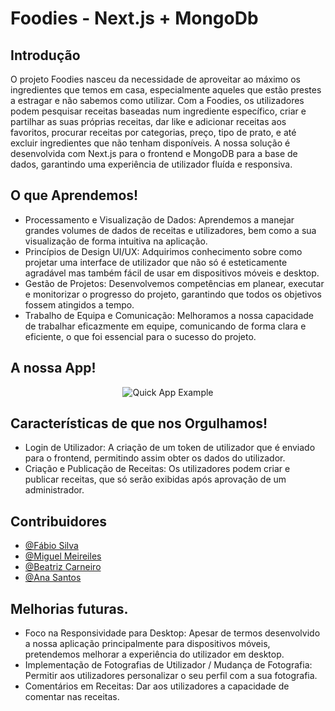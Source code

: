 # Foodies - Next.js + MongoDb
## Introdução

O projeto Foodies nasceu da necessidade de aproveitar ao máximo os ingredientes que temos em casa, especialmente aqueles que estão prestes a estragar e não sabemos como utilizar. Com a Foodies, os utilizadores podem pesquisar receitas baseadas num ingrediente específico, criar e partilhar as suas próprias receitas, dar like e adicionar receitas aos favoritos, procurar receitas por categorias, preço, tipo de prato, e até excluir ingredientes que não tenham disponíveis. A nossa solução é desenvolvida com Next.js para o frontend e MongoDB para a base de dados, garantindo uma experiência de utilizador fluída e responsiva.


## O que Aprendemos!

- Processamento e Visualização de Dados: Aprendemos a manejar grandes volumes de dados de receitas e utilizadores, bem como a sua visualização de forma intuitiva na aplicação.
- Princípios de Design UI/UX: Adquirimos conhecimento sobre como projetar uma interface de utilizador que não só é esteticamente agradável mas também fácil de usar em dispositivos móveis e desktop.
- Gestão de Projetos: Desenvolvemos competências em planear, executar e monitorizar o progresso do projeto, garantindo que todos os objetivos fossem atingidos a tempo.
- Trabalho de Equipa e Comunicação: Melhoramos a nossa capacidade de trabalhar eficazmente em equipe, comunicando de forma clara e eficiente, o que foi essencial para o sucesso do projeto.


## A nossa App!

<p align="center">
  <img src="https://media.giphy.com/media/v1.Y2lkPTc5MGI3NjExbDIxbWowbGdwOGo4YnA3emMwa215d3NpNHc5NXNrMDBwZ25kbDB5MyZlcD12MV9pbnRlcm5hbF9naWZfYnlfaWQmY3Q9Zw/xFOOepSSZAvgNXgwAq/giphy.gif" alt="Quick App Example">
</p>


## Características de que nos Orgulhamos!

- Login de Utilizador: A criação de um token de utilizador que é enviado para o frontend, permitindo assim obter os dados do utilizador.
- Criação e Publicação de Receitas: Os utilizadores podem criar e publicar receitas, que só serão exibidas após aprovação de um administrador.


## Contribuidores

- [@Fábio Silva](https://github.com/FabioTorresSilva)
- [@Miguel Meireiles](https://github.com/MiguelMeireles09)
- [@Beatriz Carneiro](https://github.com/MariaBeatrizCarneiro)
- [@Ana Santos](https://github.com/ANCCSANTOS)


## Melhorias futuras.
- Foco na Responsividade para Desktop: Apesar de termos desenvolvido a nossa aplicação principalmente para dispositivos móveis, pretendemos melhorar a experiência do utilizador em desktop.
- Implementação de Fotografias de Utilizador / Mudança de Fotografia: Permitir aos utilizadores personalizar o seu perfil com a sua fotografia.
- Comentários em Receitas: Dar aos utilizadores a capacidade de comentar nas receitas.
